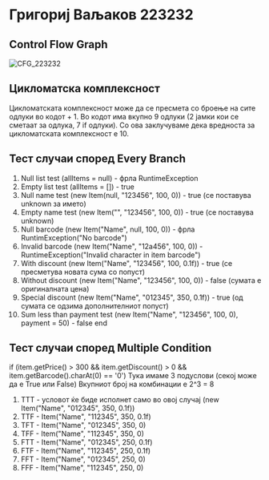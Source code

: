 # Григориј Ваљаков 223232

## Control Flow Graph
![CFG_223232](https://github.com/grival900/SI_2024_lab2_223232/assets/138726326/cbe63da4-e5b1-4e60-8fb4-ae598c2db6e8)

## Цикломатска комплексност
Цикломатската комплексност може да се пресмета со броење на сите одлуки во кодот + 1. Во кодот има вкупно 9 одлуки (2 јамки кои се сметаат за одлука, 7 if одлуки).
Со ова заклучуваме дека вредноста за цикломатската комплексност е 10.

## Тест случаи според Every Branch 
1. Null list test (allItems = null) - фрла RuntimeException
2. Empty list test (allItems = []) - true
3. Null name test (new Item(null, "123456", 100, 0)) - true (се поставува unknown за името)
4. Empty name test (new Item("", "123456", 100, 0)) - true (се поставува unknown)
5. Null barcode (new Item("Name", null, 100, 0)) - фрла RuntimException("No barcode")
6. Invalid barcode (new Item("Name", "12a456", 100, 0)) - RuntimeException("Invalid character in item barcode")
7. With discount (new Item("Name", "123456", 100, 0.1f)) - true (се пресметува новата сума со попуст)
8. Without discount (new Item("Name", "123456", 100, 0)) - false (сумата е оригиналната цена)
9. Special discount (new Item("Name", "012345", 350, 0.1f)) - true (од сумата се одзима дополнителниот попуст)
10. Sum less than payment test (new Item("Name", "123456", 100, 0), payment = 50) - false end

## Тест случаи според Multiple Condition
if (item.getPrice() > 300 && item.getDiscount() > 0 && item.getBarcode().charAt(0) == '0')
Тука имаме 3 подуслови (секој може да е True или False)
Вкупниот број на комбинации е 2^3 = 8
1. TTT - условот ќе биде исполнет само во овој случај (new Item("Name", "012345", 350, 0.1f))
2. TTF - Item("Name", "112345", 350, 0.1f)
3. TFT - Item("Name", "012345", 350, 0)
4. TFF - Item("Name", "112345", 350, 0)
5. FTT - Item("Name", "012345", 250, 0.1f)
6. FTF - Item("Name", "112345", 250, 0.1f)
7. FFT - Item("Name", "012345", 250, 0)
8. FFF - Item("Name", "112345", 250, 0)
